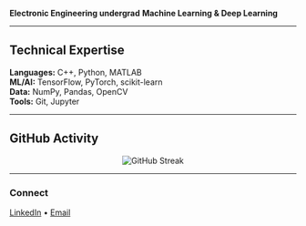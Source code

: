 **Electronic Engineering undergrad** 
**Machine Learning & Deep Learning**

---


## Technical Expertise

**Languages:** C++, Python, MATLAB  
**ML/AI:** TensorFlow, PyTorch, scikit-learn  
**Data:** NumPy, Pandas, OpenCV  
**Tools:** Git, Jupyter 

---

## GitHub Activity

<p align="center">
  <img src="https://github-readme-streak-stats.herokuapp.com?user=samitha278&theme=default&hide_border=true&card_width=400" alt="GitHub Streak" />
</p>

---

### Connect

[LinkedIn](https://linkedin.com/in/samitha-sahan-52211a254) • [Email](mailto:samithasahanssb@gmail.com.com)

